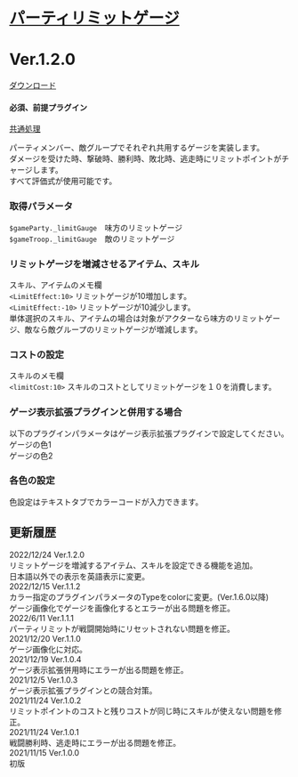 # [パーティリミットゲージ](https://raw.githubusercontent.com/nuun888/MZ/master/NUUN_PartyLimitGauge.js)
# Ver.1.2.0
[ダウンロード](https://raw.githubusercontent.com/nuun888/MZ/master/NUUN_PartyLimitGauge.js)
#### 必須、前提プラグイン
[共通処理](https://github.com/nuun888/MZ/blob/master/README/Base.md)  

パーティメンバー、敵グループでそれぞれ共用するゲージを実装します。  
ダメージを受けた時、撃破時、勝利時、敗北時、逃走時にリミットポイントがチャージします。  
すべて評価式が使用可能です。  

### 取得パラメータ
`$gameParty._limitGauge`　味方のリミットゲージ  
`$gameTroop._limitGauge`　敵のリミットゲージ  

### リミットゲージを増減させるアイテム、スキル
スキル、アイテムのメモ欄  
`<LimitEffect:10>` リミットゲージが10増加します。  
`<LimitEffect:-10>` リミットゲージが10減少します。  
単体選択のスキル、アイテムの場合は対象がアクターなら味方のリミットゲージ、敵なら敵グループのリミットゲージが増減します。  

### コストの設定
スキルのメモ欄  
`<limitCost:10>` スキルのコストとしてリミットゲージを１０を消費します。  

### ゲージ表示拡張プラグインと併用する場合
以下のプラグインパラメータはゲージ表示拡張プラグインで設定してください。  
ゲージの色1  
ゲージの色2  

### 各色の設定
色設定はテキストタブでカラーコードが入力できます。  

## 更新履歴
2022/12/24 Ver.1.2.0  
リミットゲージを増減するアイテム、スキルを設定できる機能を追加。  
日本語以外での表示を英語表示に変更。  
2022/12/15 Ver.1.1.2  
カラー指定のプラグインパラメータのTypeをcolorに変更。(Ver.1.6.0以降)  
ゲージ画像化でゲージを画像化するとエラーが出る問題を修正。  
2022/6/11 Ver.1.1.1  
パーティリミットが戦闘開始時にリセットされない問題を修正。  
2021/12/20 Ver.1.1.0  
ゲージ画像化に対応。  
2021/12/19 Ver.1.0.4  
ゲージ表示拡張併用時にエラーが出る問題を修正。  
2021/12/5 Ver.1.0.3  
ゲージ表示拡張プラグインとの競合対策。  
2021/11/24 Ver.1.0.2  
リミットポイントのコストと残りコストが同じ時にスキルが使えない問題を修正。  
2021/11/24 Ver.1.0.1  
戦闘勝利時、逃走時にエラーが出る問題を修正。  
2021/11/15 Ver.1.0.0  
初版  
